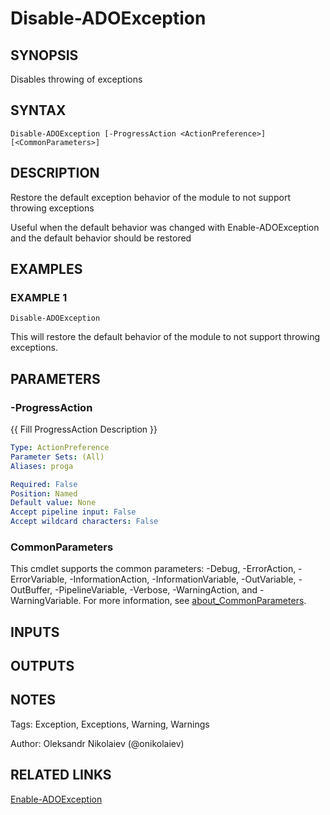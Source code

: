 ﻿---
external help file: ado.core-help.xml
Module Name: ado.core
online version:
schema: 2.0.0
---

# Disable-ADOException

## SYNOPSIS
Disables throwing of exceptions

## SYNTAX

```
Disable-ADOException [-ProgressAction <ActionPreference>] [<CommonParameters>]
```

## DESCRIPTION
Restore the default exception behavior of the module to not support throwing exceptions

Useful when the default behavior was changed with Enable-ADOException and the default behavior should be restored

## EXAMPLES

### EXAMPLE 1
```
Disable-ADOException
```

This will restore the default behavior of the module to not support throwing exceptions.

## PARAMETERS

### -ProgressAction
{{ Fill ProgressAction Description }}

```yaml
Type: ActionPreference
Parameter Sets: (All)
Aliases: proga

Required: False
Position: Named
Default value: None
Accept pipeline input: False
Accept wildcard characters: False
```

### CommonParameters
This cmdlet supports the common parameters: -Debug, -ErrorAction, -ErrorVariable, -InformationAction, -InformationVariable, -OutVariable, -OutBuffer, -PipelineVariable, -Verbose, -WarningAction, and -WarningVariable. For more information, see [about_CommonParameters](http://go.microsoft.com/fwlink/?LinkID=113216).

## INPUTS

## OUTPUTS

## NOTES
Tags: Exception, Exceptions, Warning, Warnings

Author: Oleksandr Nikolaiev (@onikolaiev)

## RELATED LINKS

[Enable-ADOException]()

